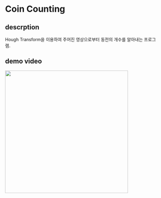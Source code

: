 # Coin Counting

## descrption
Hough Transform을 이용하여 주어진 영상으로부터 동전의 개수를 알아내는 프로그램.

## demo video
<img src="./assets/demo.gif" width="400">